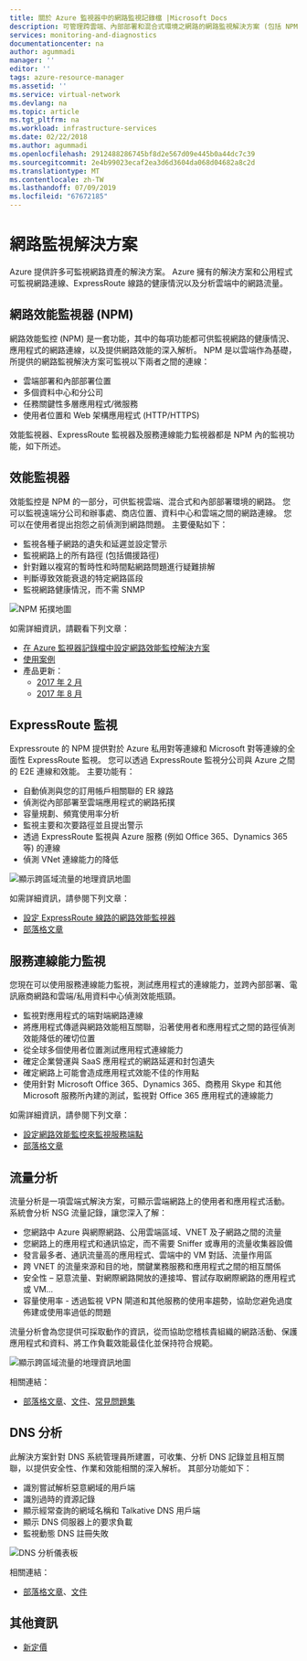 ```yaml
---
title: 關於 Azure 監視器中的網路監視記錄檔 |Microsoft Docs
description: 可管理跨雲端、內部部署和混合式環境之網路的網路監視解決方案 (包括 NPM) 概觀。
services: monitoring-and-diagnostics
documentationcenter: na
author: agummadi
manager: ''
editor: ''
tags: azure-resource-manager
ms.assetid: ''
ms.service: virtual-network
ms.devlang: na
ms.topic: article
ms.tgt_pltfrm: na
ms.workload: infrastructure-services
ms.date: 02/22/2018
ms.author: agummadi
ms.openlocfilehash: 2912488286745bf8d2e567d09e445b0a44dc7c39
ms.sourcegitcommit: 2e4b99023ecaf2ea3d6d3604da068d04682a8c2d
ms.translationtype: MT
ms.contentlocale: zh-TW
ms.lasthandoff: 07/09/2019
ms.locfileid: "67672185"
---
```

# <a name="network-monitoring-solutions"></a>網路監視解決方案 

Azure 提供許多可監視網路資產的解決方案。 Azure 擁有的解決方案和公用程式可監視網路連線、ExpressRoute 線路的健康情況以及分析雲端中的網路流量。

## <a name="network-performance-monitor-npm"></a>網路效能監視器 (NPM)

網路效能監控 (NPM) 是一套功能，其中的每項功能都可供監視網路的健康情況、應用程式的網路連線，以及提供網路效能的深入解析。 NPM 是以雲端作為基礎，所提供的網路監視解決方案可監視以下兩者之間的連線：
 
* 雲端部署和內部部署位置
* 多個資料中心和分公司
* 任務關鍵性多層應用程式/微服務
* 使用者位置和 Web 架構應用程式 (HTTP/HTTPS) 

效能監視器、ExpressRoute 監視器及服務連線能力監視器都是 NPM 內的監視功能，如下所述。

## <a name="performance-monitor"></a>效能監視器

效能監控是 NPM 的一部分，可供監視雲端、混合式和內部部署環境的網路。 您可以監視遠端分公司和辦事處、商店位置、資料中心和雲端之間的網路連線。 您可以在使用者提出抱怨之前偵測到網路問題。 主要優點如下：

* 監視各種子網路的遺失和延遲並設定警示
* 監視網路上的所有路徑 (包括備援路徑)
* 針對難以複寫的暫時性和時間點網路問題進行疑難排解
* 判斷導致效能衰退的特定網路區段
* 監視網路健康情況，而不需 SNMP

![NPM 拓撲地圖](./media/network-monitoring-overview/npm-topology-map.png) 

如需詳細資訊，請觀看下列文章：

* [在 Azure 監視器記錄檔中設定網路效能監控解決方案](../azure-monitor/insights/network-performance-monitor.md) 
* [使用案例](https://blogs.technet.microsoft.com/msoms/2016/08/30/monitor-on-premises-cloud-iaas-and-hybrid-networks-using-oms-network-performance-monitor/)
* 產品更新：
  * [2017 年 2 月](https://blogs.technet.microsoft.com/msoms/2017/02/27/oms-network-performance-monitor-is-now-generally-available/)
  * [2017 年 8 月](https://blogs.technet.microsoft.com/msoms/2017/08/14/improvements-to-oms-network-performance-monitor/)

## <a name="expressroute-monitor"></a>ExpressRoute 監視

Expressroute 的 NPM 提供對於 Azure 私用對等連線和 Microsoft 對等連線的全面性 ExpressRoute 監視。 您可以透過 ExpressRoute 監視分公司與 Azure 之間的 E2E 連線和效能。 主要功能有：

* 自動偵測與您的訂用帳戶相關聯的 ER 線路
* 偵測從內部部署至雲端應用程式的網路拓撲
* 容量規劃、頻寬使用率分析
* 監視主要和次要路徑並且提出警示
* 透過 ExpressRoute 監視與 Azure 服務 (例如 Office 365、Dynamics 365 等) 的連線
* 偵測 VNet 連線能力的降低

![顯示跨區域流量的地理資訊地圖](./media/network-monitoring-overview/expressroute-topology-map.png) 

如需詳細資訊，請參閱下列文章：

* [設定 ExpressRoute 線路的網路效能監視器](../expressroute/how-to-npm.md)
* [部落格文章](https://aka.ms/NPMExRmonitorGA)

## <a name="service-connectivity-monitor"></a>服務連線能力監視

您現在可以使用服務連線能力監視，測試應用程式的連線能力，並跨內部部署、電訊廠商網路和雲端/私用資料中心偵測效能瓶頸。

* 監視對應用程式的端對端網路連線
* 將應用程式傳遞與網路效能相互關聯，沿著使用者和應用程式之間的路徑偵測效能降低的確切位置
* 從全球多個使用者位置測試應用程式連線能力
* 確定企業營運與 SaaS 應用程式的網路延遲和封包遺失
* 確定網路上可能會造成應用程式效能不佳的作用點
* 使用針對 Microsoft Office 365、Dynamics 365、商務用 Skype 和其他 Microsoft 服務所內建的測試，監視對 Office 365 應用程式的連線能力

如需詳細資訊，請參閱下列文章：

* [設定網路效能監控來監視服務端點](../azure-monitor/insights/network-performance-monitor-service-connectivity.md#configuration)
* [部落格文章](https://aka.ms/svcendptmonitor)

## <a name="traffic-analytics"></a>流量分析
流量分析是一項雲端式解決方案，可顯示雲端網路上的使用者和應用程式活動。 系統會分析 NSG 流量記錄，讓您深入了解：

* 您網路中 Azure 與網際網路、公用雲端區域、VNET 及子網路之間的流量
* 您網路上的應用程式和通訊協定，而不需要 Sniffer 或專用的流量收集器設備
* 發言最多者、通訊流量高的應用程式、雲端中的 VM 對話、流量作用區
* 跨 VNET 的流量來源和目的地，關鍵業務服務和應用程式之間的相互關係
* 安全性 – 惡意流量、對網際網路開放的連接埠、嘗試存取網際網路的應用程式或 VM...
* 容量使用率 - 透過監視 VPN 閘道和其他服務的使用率趨勢，協助您避免過度佈建或使用率過低的問題

流量分析會為您提供可採取動作的資訊，從而協助您稽核貴組織的網路活動、保護應用程式和資料、將工作負載效能最佳化並保持符合規範。

![顯示跨區域流量的地理資訊地圖](../network-watcher/media/traffic-analytics/geo-map-view-showcasing-traffic-distribution-to-countries-and-continents.png) 

相關連結：
* [部落格文章](https://aka.ms/trafficanalytics)、[文件](https://aka.ms/trafficanalyticsdocs)、[常見問題集](https://docs.microsoft.com/azure/network-watcher/traffic-analytics-faq)

## <a name="dns-analytics"></a>DNS 分析
此解決方案針對 DNS 系統管理員所建置，可收集、分析 DNS 記錄並且相互關聯，以提供安全性、作業和效能相關的深入解析。  其部分功能如下：

* 識別嘗試解析惡意網域的用戶端
* 識別過時的資源記錄
* 顯示經常查詢的網域名稱和 Talkative DNS 用戶端
* 顯示 DNS 伺服器上的要求負載
* 監視動態 DNS 註冊失敗

![DNS 分析儀表板](./media/network-monitoring-overview/dns-analytics-overview.png) 

相關連結：
* [部落格文章](https://blogs.technet.microsoft.com/msoms/2017/04/19/introducing-oms-dns-analytics/)、[文件](https://docs.microsoft.com/azure/log-analytics/log-analytics-dns)

## <a name="miscellaneous"></a>其他資訊

* [新定價](https://docs.microsoft.com/azure/log-analytics/log-analytics-network-performance-monitor-pricing-faq)
